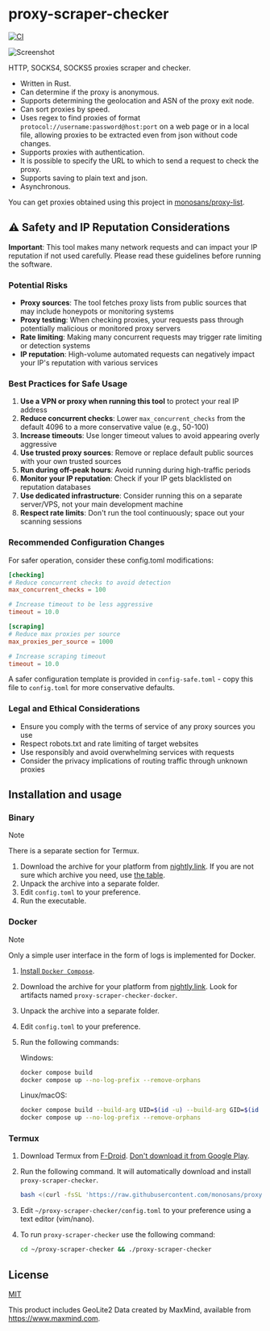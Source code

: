 # proxy-scraper-checker

[![CI](https://github.com/monosans/proxy-scraper-checker/actions/workflows/ci.yml/badge.svg)](https://github.com/monosans/proxy-scraper-checker/actions/workflows/ci.yml)

![Screenshot](https://github.com/user-attachments/assets/0ac37021-d11c-4f68-b80d-bafdbaeb00bb)

HTTP, SOCKS4, SOCKS5 proxies scraper and checker.

- Written in Rust.
- Can determine if the proxy is anonymous.
- Supports determining the geolocation and ASN of the proxy exit node.
- Can sort proxies by speed.
- Uses regex to find proxies of format `protocol://username:password@host:port` on a web page or in a local file, allowing proxies to be extracted even from json without code changes.
- Supports proxies with authentication.
- It is possible to specify the URL to which to send a request to check the proxy.
- Supports saving to plain text and json.
- Asynchronous.

You can get proxies obtained using this project in [monosans/proxy-list](https://github.com/monosans/proxy-list).

## ⚠️ Safety and IP Reputation Considerations

**Important**: This tool makes many network requests and can impact your IP reputation if not used carefully. Please read these guidelines before running the software.

### Potential Risks

- **Proxy sources**: The tool fetches proxy lists from public sources that may include honeypots or monitoring systems
- **Proxy testing**: When checking proxies, your requests pass through potentially malicious or monitored proxy servers
- **Rate limiting**: Making many concurrent requests may trigger rate limiting or detection systems
- **IP reputation**: High-volume automated requests can negatively impact your IP's reputation with various services

### Best Practices for Safe Usage

1. **Use a VPN or proxy when running this tool** to protect your real IP address
2. **Reduce concurrent checks**: Lower `max_concurrent_checks` from the default 4096 to a more conservative value (e.g., 50-100)
3. **Increase timeouts**: Use longer timeout values to avoid appearing overly aggressive
4. **Use trusted proxy sources**: Remove or replace default public sources with your own trusted sources
5. **Run during off-peak hours**: Avoid running during high-traffic periods
6. **Monitor your IP reputation**: Check if your IP gets blacklisted on reputation databases
7. **Use dedicated infrastructure**: Consider running this on a separate server/VPS, not your main development machine
8. **Respect rate limits**: Don't run the tool continuously; space out your scanning sessions

### Recommended Configuration Changes

For safer operation, consider these config.toml modifications:

```toml
[checking]
# Reduce concurrent checks to avoid detection
max_concurrent_checks = 100

# Increase timeout to be less aggressive
timeout = 10.0

[scraping]
# Reduce max proxies per source
max_proxies_per_source = 1000

# Increase scraping timeout
timeout = 10.0
```

A safer configuration template is provided in `config-safe.toml` - copy this file to `config.toml` for more conservative defaults.

### Legal and Ethical Considerations

- Ensure you comply with the terms of service of any proxy sources you use
- Respect robots.txt and rate limiting of target websites
- Use responsibly and avoid overwhelming services with requests
- Consider the privacy implications of routing traffic through unknown proxies

## Installation and usage

### Binary

> [!NOTE]
> There is a separate section for Termux.

1. Download the archive for your platform from [nightly.link](https://nightly.link/monosans/proxy-scraper-checker/workflows/ci/main?preview). If you are not sure which archive you need, use [the table](https://doc.rust-lang.org/beta/rustc/platform-support.html).
1. Unpack the archive into a separate folder.
1. Edit `config.toml` to your preference.
1. Run the executable.

### Docker

> [!NOTE]
> Only a simple user interface in the form of logs is implemented for Docker.

1. [Install `Docker Compose`](https://docs.docker.com/compose/install/).
1. Download the archive for your platform from [nightly.link](https://nightly.link/monosans/proxy-scraper-checker/workflows/ci/main?preview). Look for artifacts named `proxy-scraper-checker-docker`.
1. Unpack the archive into a separate folder.
1. Edit `config.toml` to your preference.
1. Run the following commands:

   Windows:

   ```bash
   docker compose build
   docker compose up --no-log-prefix --remove-orphans
   ```

   Linux/macOS:

   ```bash
   docker compose build --build-arg UID=$(id -u) --build-arg GID=$(id -g)
   docker compose up --no-log-prefix --remove-orphans
   ```

### Termux

1. Download Termux from [F-Droid](https://f-droid.org/en/packages/com.termux/). [Don't download it from Google Play](https://github.com/termux/termux-app#google-play-store-experimental-branch).
1. Run the following command. It will automatically download and install `proxy-scraper-checker`.

   ```bash
   bash <(curl -fsSL 'https://raw.githubusercontent.com/monosans/proxy-scraper-checker/main/termux.sh')
   ```

1. Edit `~/proxy-scraper-checker/config.toml` to your preference using a text editor (vim/nano).
1. To run `proxy-scraper-checker` use the following command:
   ```bash
   cd ~/proxy-scraper-checker && ./proxy-scraper-checker
   ```

## License

[MIT](LICENSE)

This product includes GeoLite2 Data created by MaxMind, available from <https://www.maxmind.com>.
